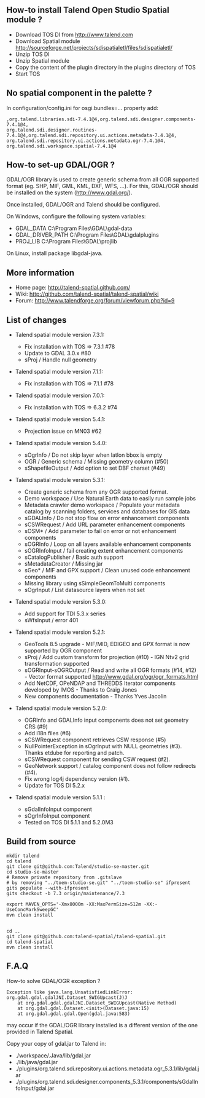 ## How-to install Talend Open Studio Spatial module ?

 * Download TOS DI from http://www.talend.com
 * Download Spatial module http://sourceforge.net/projects/sdispatialetl/files/sdispatialetl/
 * Unzip TOS DI
 * Unzip Spatial module
 * Copy the content of the plugin directory in the plugins directory of TOS
 * Start TOS

## No spatial component in the palette ?

In configuration/config.ini for osgi.bundles=... property add:

```
,org.talend.libraries.sdi-7.4.1@4,org.talend.sdi.designer.components-7.4.1@4,
org.talend.sdi.designer.routines-7.4.1@4,org.talend.sdi.repository.ui.actions.metadata-7.4.1@4,
org.talend.sdi.repository.ui.actions.metadata.ogr-7.4.1@4,
org.talend.sdi.workspace.spatial-7.4.1@4 
```


## How-to set-up GDAL/OGR ?

GDAL/OGR library is used to create generic schema from all OGR supported format
(eg. SHP, MIF, GML, KML, DXF, WFS, ...). For this, GDAL/OGR should be installed 
on the system (http://www.gdal.org/). 

Once installed, GDAL/OGR and Talend should be configured.

On Windows, configure the following system variables:
 * GDAL_DATA C:\Program Files\GDAL\gdal-data
 * GDAL_DRIVER_PATH C:\Program Files\GDAL\gdalplugins
 * PROJ_LIB C:\Program Files\GDAL\projlib


On Linux, install package libgdal-java.



## More information

 * Home page: http://talend-spatial.github.com/
 * Wiki: http://github.com/talend-spatial/talend-spatial/wiki
 * Forum: http://www.talendforge.org/forum/viewforum.php?id=9


## List of changes

* Talend spatial module version 7.3.1:
  * Fix installation with TOS => 7.3.1 #78
  * Update to GDAL 3.0.x #80
  * sProj / Handle null geometry

* Talend spatial module version 7.1.1:
  * Fix installation with TOS => 7.1.1 #78
  
* Talend spatial module version 7.0.1:
  * Fix installation with TOS => 6.3.2 #74

* Talend spatial module version 5.4.1:
  * Projection issue on MN03 #62
  
* Talend spatial module version 5.4.0:
  * sOgrInfo / Do not skip layer when latlon bbox is empty
  * OGR / Generic schema / Missing geometry column (#50)
  * sShapefileOutput / Add option to set DBF charset (#49)

* Talend spatial module version 5.3.1:
  * Create generic schema from any OGR supported format.
  * Demo workspace / Use Natural Earth data to easily run sample jobs
  * Metadata crawler demo workspace / Populate your metadata catalog by scanning folders, services and databases for GIS data
  * sGDALInfo / Do not stop flow on error enhancement components
  * sCSWRequest / Add URL parameter enhancement components
  * sOSM* / Add parameter to fail on error or not enhancement components
  * sOGRInfo / Loop on all layers available enhancement components
  * sOGRInfoInput / fail creating extent enhancement components
  * sCatalogPublisher / Basic auth support
  * sMetadataCreator / Missing jar
  * sGeo* / MIF and GPX support / Clean unused code enhancement components
  * Missing library using sSimpleGeomToMulti components
  * sOgrInput / List datasource layers when not set 

* Talend spatial module version 5.3.0:
  * Add support for TDI 5.3.x series
  * sWfsInput / error 401

* Talend spatial module version 5.2.1:
  * GeoTools 8.5 upgrade - MIF/MID, EDIGEO and GPX format is now supported by OGR component
  * sProj / Add custom transform for projection (#10) - IGN Ntv2 grid transformation supported
  * sOGRInput-sOGROutput / Read and write all OGR formats (#14, #12) - Vector format supported http://www.gdal.org/ogr/ogr_formats.html
  * Add NetCDF, OPeNDAP and THREDDS Iterator components developed by IMOS - Thanks to Craig Jones
  * New components documentation - Thanks Yves Jacolin

* Talend spatial module version 5.2.0:
  * OGRInfo and GDALInfo input components does not set geometry CRS (#9)
  * Add i18n files (#6)
  * sCSWRequest component retrieves CSW response (#5)
  * NullPointerException in sOgrInput with NULL geometries (#3). Thanks etdube for reporting and patch.
  * sCSWRequest component for sending CSW request (#2).
  * GeoNetwork support / catalog component does not follow redirects (#4).
  * Fix wrong log4j dependency version (#1).
  * Update for TOS DI 5.2.x

* Talend spatial module version 5.1.1 :
  * sGdalInfoInput component
  * sOgrInfoInput component
  * Tested on TOS DI 5.1.1 and 5.2.0M3




## Build from source


```shell script
mkdir talend
cd talend
git clone git@github.com:Talend/studio-se-master.git 
cd studio-se-master
# Remove private repository from .gitslave
# by removing "../toem-studio-se.git" "../toem-studio-se" ifpresent
gits populate --with-ifpresent
gits checkout -b 7.3 origin/maintenance/7.3

export MAVEN_OPTS='-Xmx8000m -XX:MaxPermSize=512m -XX:-UseConcMarkSweepGC'
mvn clean install


cd ..
git clone git@github.com:talend-spatial/talend-spatial.git
cd talend-spatial
mvn clean install

```



## F.A.Q

How-to solve GDAL/OGR exception ?

```
Exception like java.lang.UnsatisfiedLinkError: org.gdal.gdal.gdalJNI.Dataset_SWIGUpcast(J)J
	at org.gdal.gdal.gdalJNI.Dataset_SWIGUpcast(Native Method)
	at org.gdal.gdal.Dataset.<init>(Dataset.java:15)
	at org.gdal.gdal.gdal.Open(gdal.java:583)
```
may occur if the GDAL/OGR library installed is a different version of the one provided
in Talend Spatial.

Copy your copy of gdal.jar to Talend in:
 * ./workspace/.Java/lib/gdal.jar
 * ./lib/java/gdal.jar
 * ./plugins/org.talend.sdi.repository.ui.actions.metadata.ogr_5.3.1/lib/gdal.jar
 * ./plugins/org.talend.sdi.designer.components_5.3.1/components/sGdalInfoInput/gdal.jar







